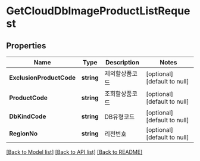 # GetCloudDbImageProductListRequest

## Properties
Name | Type | Description | Notes
------------ | ------------- | ------------- | -------------
**ExclusionProductCode** | **string** | 제외할상품코드 | [optional] [default to null]
**ProductCode** | **string** | 조회할상품코드 | [optional] [default to null]
**DbKindCode** | **string** | DB유형코드 | [optional] [default to null]
**RegionNo** | **string** | 리전번호 | [optional] [default to null]

[[Back to Model list]](../README.md#documentation-for-models) [[Back to API list]](../README.md#documentation-for-api-endpoints) [[Back to README]](../README.md)


